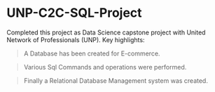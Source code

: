 # UNP-C2C-SQL-Project
Completed this project as Data Science capstone project with United Network of Professionals (UNP). Key highlights:

> A Database has been created for E-commerce.




> Various Sql Commands and  operations were performed.





> Finally a Relational Database Management system was created.
